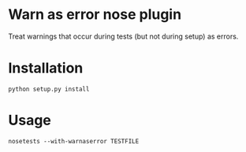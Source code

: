 Warn as error nose plugin
=========================

Treat warnings that occur during tests (but not during setup) as errors.

Installation
============

`python setup.py install`

Usage
=====

`nosetests --with-warnaserror TESTFILE`
